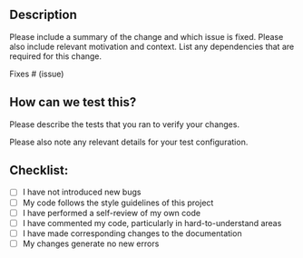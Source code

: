 ## Description

Please include a summary of the change and which issue is fixed. Please also include relevant motivation and context. List any dependencies that are required for this change.

Fixes # (issue)

## How can we test this?

Please describe the tests that you ran to verify your changes.

Please also note any relevant details for your test configuration.

## Checklist:

- [ ] I have not introduced new bugs
- [ ] My code follows the style guidelines of this project
- [ ] I have performed a self-review of my own code
- [ ] I have commented my code, particularly in hard-to-understand areas
- [ ] I have made corresponding changes to the documentation
- [ ] My changes generate no new errors